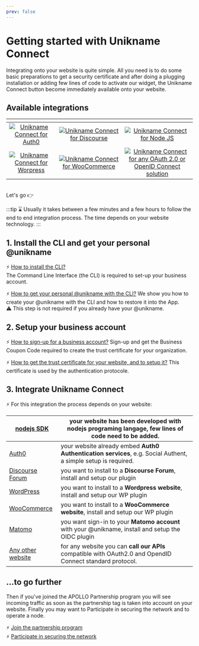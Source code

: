 ```yaml
---
prev: false
---
```


# Getting started with Unikname Connect

Integrating <brand name="UNC"/> onto your website is quite simple. All you need is to do some basic preparations to get a security certificate and after doing a plugging installation or adding few lines of code to activate our widget, the Unikname Connect button become immediately available onto your website.

## Available integrations 

| <!-- -->    | <!-- -->    | <!-- -->    |
|:-------------:|:-------------:|:-------------:|
| [![][auth0-logo]](integration-technology/auth0/)       | [![][discourse-logo]](integration-technology/discourse/)        | [![][nodejs-logo]](integration-technology/nodejs/) |
| [![][wordpress-logo]](integration-technology/wordpress/) | [![][woocommerce-logo]](integration-technology/woocommerce/) | [![][oauth2.0-oidc-logo]](integration-technology/oauth2.0-openidconnect/) | 

[auth0-logo]: ./integration-technology/auth0/auth0-logo.png "Unikname Connect for Auth0"
[discourse-logo]: ./integration-technology/discourse/discourse-logo.png "Unikname Connect for Discourse"
[nodejs-logo]: ./integration-technology/nodejs/nodejs-logo.png "Unikname Connect for Node JS"
[wordpress-logo]: ./integration-technology/wordpress/wordpress-logo.png "Unikname Connect for Worpress"
[woocommerce-logo]: ./integration-technology/woocommerce/woocommerce-logo.png "Unikname Connect for WooCommerce"
[oauth2.0-oidc-logo]: ./integration-technology/oauth2.0-openidconnect/oauth2.0-openidconnect-logo.png "Unikname Connect for any OAuth 2.0 or OpenID Connect solution"

<br/>
Let's go 👉

:::tip 
:hourglass: Usually it takes between a few minutes and a few hours to follow the end to end integration process. The time depends on your website technology.
:::

<hseparator/>

## 1. Install the CLI and get your personal @unikname

:zap: [How to install the CLI?](./howto-install-uns-cli)  
<hbox>The <brand name="uns"/> Command Line Interface (the CLI) is required to set-up your business account.</hbox>

:zap: [How to get your personal @unikname with the CLI?](./howto-get-my-unikname-via-cli)
<hbox>We show you how to create your @unikname with the CLI and how to restore it into the App.  
:warning: This step is not required if you already have your @unikname.</hbox>

<hseparator/>

## 2. Setup your business account

:zap: [How to sign-up for a business account?](./howto-signup-business-account)
<hbox>Sign-up and get the Business Coupon Code required to create the trust certificate for your organization.</hbox>

:zap: [How to get the trust certificate for your website, and to setup it?](./howto-get-unikname-trust-certificate-organization)
<hbox>This certificate is used by the <brand name="UNC"/> authentication protocole.</hbox>

<hseparator/>

## 3. Integrate Unikname Connect

:zap: For this integration the process depends on your website:

<hbox>

|[nodejs SDK](./integration-technology/nodejs) | your website has been developed with **nodejs programing langage**, few lines of code need to be added. |
|-|-|
|[Auth0](./integration-technology/auth0) | your website already embed **Auth0 Authentication services**, e.g. Social Authent, a simple setup is required. |
|[Discourse Forum](./integration-technology/discourse) | you want to install to a **Discourse Forum**, install and setup our plugin |
|[WordPress](./integration-technology/wordpress) | you want to install to a **Wordpress website**, install and setup our WP plugin |
|[WooCommerce](./integration-technology/woocommerce) | you want to install to a **WooCommerce website**, install and setup our WP plugin |
|[Matomo](./integration-technology/matomo) | you want sign-in to your **Matomo account** with your @unikname, install and setup the OIDC plugin |
|[Any other website](./integration-technology/oauth2.0-openidconnect) | for any website you can **call our APIs** compatible with OAuth2.0 and OpendID Connect standard protocol. |
  
</hbox>

<hseparator/>

## ...to go further

Then if you've joined the APOLLO Partnership program you will see incoming traffic as soon as the partnership tag is taken into account on your website. Finally you may want to Participate in securing the network and to operate a node. 

:zap: [Join the partnership program](./howto-join-the-partnership-program)  
:zap: [Participate in securing the network](./howto-participate-in-securing-the-network)

